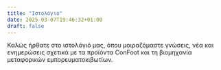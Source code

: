 ```yaml
---
title: "Ιστολόγιο"
date: 2025-03-07T19:46:32+01:00
draft: false
---
```


Καλώς ήρθατε στο ιστολόγιό μας, όπου μοιραζόμαστε γνώσεις, νέα και ενημερώσεις σχετικά με τα προϊόντα ConFoot και τη βιομηχανία μεταφορικών εμπορευματοκιβωτίων.